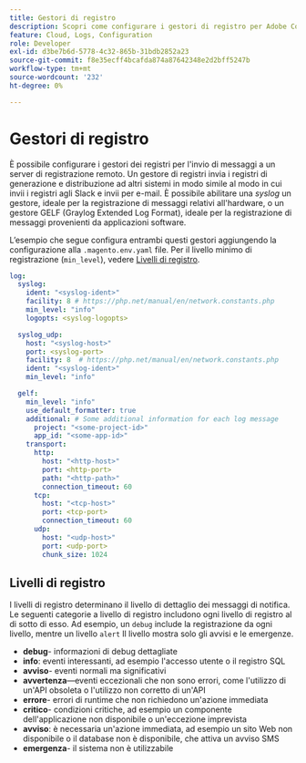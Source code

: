 ```yaml
---
title: Gestori di registro
description: Scopri come configurare i gestori di registro per Adobe Commerce sull’infrastruttura cloud.
feature: Cloud, Logs, Configuration
role: Developer
exl-id: d3be7b6d-5778-4c32-865b-31bdb2852a23
source-git-commit: f8e35ecff4bcafda874a87642348e2d2bff5247b
workflow-type: tm+mt
source-wordcount: '232'
ht-degree: 0%

---
```


# Gestori di registro

È possibile configurare i gestori dei registri per l&#39;invio di messaggi a un server di registrazione remoto. Un gestore di registri invia i registri di generazione e distribuzione ad altri sistemi in modo simile al modo in cui invii i registri agli Slack e invii per e-mail. È possibile abilitare una _syslog_ un gestore, ideale per la registrazione di messaggi relativi all&#39;hardware, o un gestore GELF (Graylog Extended Log Format), ideale per la registrazione di messaggi provenienti da applicazioni software.

L’esempio che segue configura entrambi questi gestori aggiungendo la configurazione alla `.magento.env.yaml` file. Per il livello minimo di registrazione (`min_level`), vedere [Livelli di registro](#log-levels).

```yaml
log:
  syslog:
    ident: "<syslog-ident>"
    facility: 8 # https://php.net/manual/en/network.constants.php
    min_level: "info"
    logopts: <syslog-logopts>

  syslog_udp:
    host: "<syslog-host>"
    port: <syslog-port>
    facility: 8  # https://php.net/manual/en/network.constants.php
    ident: "<syslog-ident>"
    min_level: "info"

  gelf:
    min_level: "info"
    use_default_formatter: true
    additional: # Some additional information for each log message
      project: "<some-project-id>"
      app_id: "<some-app-id>"
    transport:
      http:
        host: "<http-host>"
        port: <http-port>
        path: "<http-path>"
        connection_timeout: 60
      tcp:
        host: "<tcp-host>"
        port: <tcp-port>
        connection_timeout: 60
      udp:
        host: "<udp-host>"
        port: <udp-port>
        chunk_size: 1024
```

## Livelli di registro

I livelli di registro determinano il livello di dettaglio dei messaggi di notifica. Le seguenti categorie a livello di registro includono ogni livello di registro al di sotto di esso. Ad esempio, un `debug` include la registrazione da ogni livello, mentre un livello `alert` Il livello mostra solo gli avvisi e le emergenze.

- **debug**- informazioni di debug dettagliate
- **info**: eventi interessanti, ad esempio l&#39;accesso utente o il registro SQL
- **avviso**- eventi normali ma significativi
- **avvertenza**—eventi eccezionali che non sono errori, come l&#39;utilizzo di un&#39;API obsoleta o l&#39;utilizzo non corretto di un&#39;API
- **errore**- errori di runtime che non richiedono un&#39;azione immediata
- **critico**- condizioni critiche, ad esempio un componente dell&#39;applicazione non disponibile o un&#39;eccezione imprevista
- **avviso**: è necessaria un&#39;azione immediata, ad esempio un sito Web non disponibile o il database non è disponibile, che attiva un avviso SMS
- **emergenza**- il sistema non è utilizzabile

